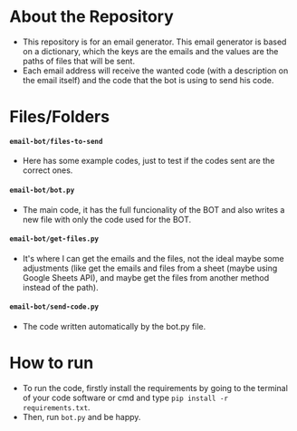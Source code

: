 # About the Repository
- This repository is for an email generator. This email generator is based on a dictionary, which the keys are the emails and the values are the paths of files that will be sent.
- Each email address will receive the wanted code (with a description on the email itself) and the code that the bot is using to send his code.

# Files/Folders
#### `email-bot/files-to-send`
- Here has some example codes, just to test if the codes sent are the correct ones.
#### `email-bot/bot.py`
- The main code, it has the full funcionality of the BOT and also writes a new file with only the code used for the BOT.
#### `email-bot/get-files.py`
- It's where I can get the emails and the files, not the ideal maybe some adjustments (like get the emails and files from a sheet (maybe using Google Sheets API), and maybe get the files from another method instead of the path).
#### `email-bot/send-code.py`
- The code written automatically by the bot.py file.

# How to run
- To run the code, firstly install the requirements by going to the terminal of your code software or cmd and type `pip install -r requirements.txt`.
- Then, run `bot.py` and be happy.
